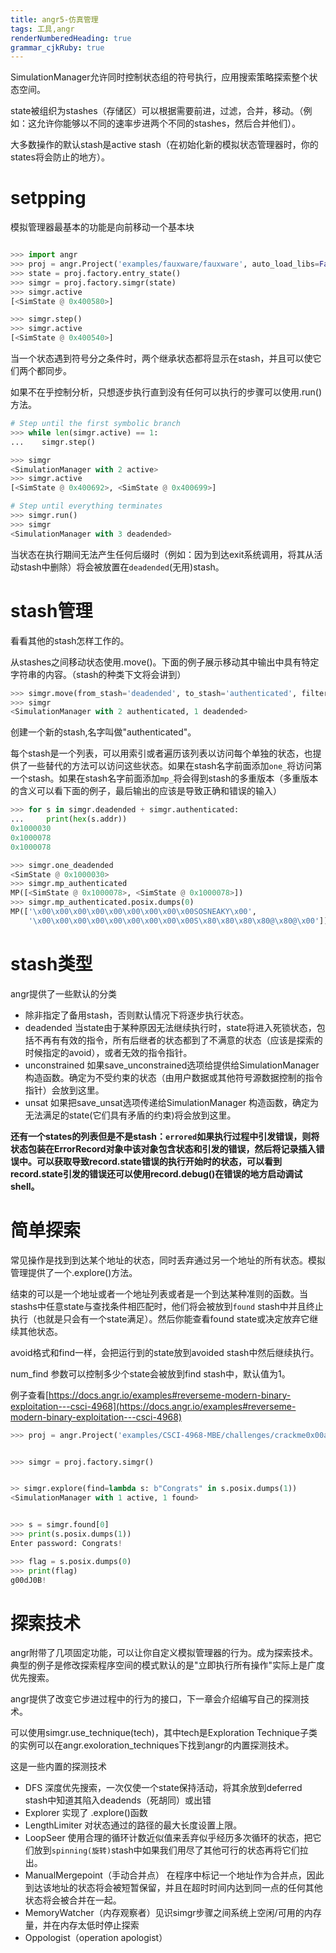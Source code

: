 ```yaml
---
title: angr5-仿真管理 
tags: 工具,angr
renderNumberedHeading: true
grammar_cjkRuby: true
---
```


SimulationManager允许同时控制状态组的符号执行，应用搜索策略探索整个状态空间。

state被组织为stashes（存储区）可以根据需要前进，过滤，合并，移动。（例如：这允许你能够以不同的速率步进两个不同的stashes，然后合并他们）。

大多数操作的默认stash是active stash（在初始化新的模拟状态管理器时，你的states将会防止的地方）。

# setpping
模拟管理器最基本的功能是向前移动一个基本块

``` python

>>> import angr
>>> proj = angr.Project('examples/fauxware/fauxware', auto_load_libs=False)
>>> state = proj.factory.entry_state()
>>> simgr = proj.factory.simgr(state)
>>> simgr.active
[<SimState @ 0x400580>]

>>> simgr.step()
>>> simgr.active
[<SimState @ 0x400540>]
```
当一个状态遇到符号分之条件时，两个继承状态都将显示在stash，并且可以使它们两个都同步。

如果不在乎控制分析，只想逐步执行直到没有任何可以执行的步骤可以使用.run()方法。

``` python
# Step until the first symbolic branch
>>> while len(simgr.active) == 1:
...    simgr.step()

>>> simgr
<SimulationManager with 2 active>
>>> simgr.active
[<SimState @ 0x400692>, <SimState @ 0x400699>]

# Step until everything terminates
>>> simgr.run()
>>> simgr
<SimulationManager with 3 deadended>
```
当状态在执行期间无法产生任何后缀时（例如：因为到达exit系统调用，将其从活动stash中删除）将会被放置在`deadended`(无用)stash。

# stash管理
看看其他的stash怎样工作的。

从stashes之间移动状态使用.move()。下面的例子展示移动其中输出中具有特定字符串的内容。（stash的种类下文将会讲到）

``` python
>>> simgr.move(from_stash='deadended', to_stash='authenticated', filter_func=lambda s: b'Welcome' in s.posix.dumps(1))
>>> simgr
<SimulationManager with 2 authenticated, 1 deadended>
```
创建一个新的stash,名字叫做"authenticated"。


每个stash是一个列表，可以用索引或者遍历该列表以访问每个单独的状态，也提供了一些替代的方法可以访问这些状态。如果在stash名字前面添加`one_`将访问第一个stash。如果在stash名字前面添加`mp_`将会得到stash的多重版本（多重版本的含义可以看下面的例子，最后输出的应该是导致正确和错误的输入）

``` python
>>> for s in simgr.deadended + simgr.authenticated:
...     print(hex(s.addr))
0x1000030
0x1000078
0x1000078

>>> simgr.one_deadended
<SimState @ 0x1000030>
>>> simgr.mp_authenticated
MP([<SimState @ 0x1000078>, <SimState @ 0x1000078>])
>>> simgr.mp_authenticated.posix.dumps(0)
MP(['\x00\x00\x00\x00\x00\x00\x00\x00\x00SOSNEAKY\x00',
    '\x00\x00\x00\x00\x00\x00\x00\x00\x00S\x80\x80\x80\x80@\x80@\x00'])
```

# stash类型

angr提供了一些默认的分类

- 除非指定了备用stash，否则默认情况下将逐步执行状态。
- deadended  当state由于某种原因无法继续执行时，state将进入死锁状态，包括不再有有效的指令，所有后继者的状态都到了不满意的状态（应该是探索的时候指定的avoid），或者无效的指令指针。
- unconstrained 如果save_unconstrained选项给提供给SimulationManager 构造函数。确定为不受约束的状态（由用户数据或其他符号源数据控制的指令指针）会放到这里。
- unsat 如果把save_unsat选项传递给SimulationManager 构造函数，确定为无法满足的state(它们具有矛盾的约束)将会放到这里。

**还有一个states的列表但是不是stash：`errored`如果执行过程中引发错误，则将状态包装在ErrorRecord对象中该对象包含状态和引发的错误，然后将记录插入错误中。可以获取导致record.state错误的执行开始时的状态，可以看到record.state引发的错误还可以使用record.debug()在错误的地方启动调试shell。**

# 简单探索
常见操作是找到到达某个地址的状态，同时丢弃通过另一个地址的所有状态。模拟管理提供了一个.explore()方法。

结束的可以是一个地址或者一个地址列表或者是一个到达某种准则的函数。当stashs中任意state与查找条件相匹配时，他们将会被放到`found` stash中并且终止执行（也就是只会有一个state满足）。然后你能查看found state或决定放弃它继续其他状态。

avoid格式和find一样，会把运行到的state放到avoided stash中然后继续执行。

num_find 参数可以控制多少个state会被放到find stash中，默认值为1。

例子查看[https://docs.angr.io/examples#reverseme-modern-binary-exploitation---csci-4968](https://docs.angr.io/examples#reverseme-modern-binary-exploitation---csci-4968)


``` python
>>> proj = angr.Project('examples/CSCI-4968-MBE/challenges/crackme0x00a/crackme0x00a')


>>> simgr = proj.factory.simgr()


>> simgr.explore(find=lambda s: b"Congrats" in s.posix.dumps(1))
<SimulationManager with 1 active, 1 found>


>>> s = simgr.found[0]
>>> print(s.posix.dumps(1))
Enter password: Congrats!

>>> flag = s.posix.dumps(0)
>>> print(flag)
g00dJ0B!

```
# 探索技术
angr附带了几项固定功能，可以让你自定义模拟管理器的行为。成为探索技术。
典型的例子是修改探索程序空间的模式默认的是"立即执行所有操作"实际上是广度优先搜索。

angr提供了改变它步进过程中的行为的接口，下一章会介绍编写自己的探测技术。

可以使用simgr.use_technique(tech)，其中tech是Exploration Technique子类的实例可以在angr.exoloration_techniques下找到angr的内置探测技术。

这是一些内置的探测技术
- DFS 深度优先搜索，一次仅使一个state保持活动，将其余放到deferred stash中知道其陷入deadends（死胡同）或出错
- Explorer 实现了 .explore()函数
- LengthLimiter 对状态通过的路径的最大长度设置上限。
- LoopSeer  使用合理的循环计数近似值来丢弃似乎经历多次循环的状态，把它们放到`spinning(旋转)`stash中如果我们用尽了其他可行的状态再将它们拉出。
- ManualMergepoint（手动合并点） 在程序中标记一个地址作为合并点，因此到达该地址的状态将会被短暂保留，并且在超时时间内达到同一点的任何其他状态将会被合并在一起。
- MemoryWatcher（内存观察者）见识simgr步骤之间系统上空闲/可用的内存量，并在内存太低时停止探索
- Oppologist（operation apologist）